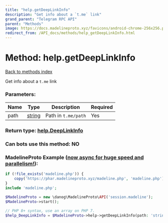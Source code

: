 ```yaml
---
title: "help.getDeepLinkInfo"
description: "Get info about a `t.me` link"
grand_parent: "Telegram RPC API"
parent: "Methods"
image: https://docs.madelineproto.xyz/favicons/android-chrome-256x256.png
redirect_from: /API_docs/methods/help_getDeepLinkInfo.html
---
```

# Method: help.getDeepLinkInfo
[Back to methods index](index.html)



Get info about a `t.me` link

### Parameters:

| Name     |    Type       | Description | Required |
|----------|---------------|-------------|----------|
|path|[string](/API_docs/types/string.html) | Path in `t.me/path` | Yes|


### Return type: [help.DeepLinkInfo](/API_docs/types/help.DeepLinkInfo.html)

### Can bots use this method: **NO**


### MadelineProto Example ([now async for huge speed and parallelism!](https://docs.madelineproto.xyz/docs/ASYNC.html)):


```php
if (!file_exists('madeline.php')) {
    copy('https://phar.madelineproto.xyz/madeline.php', 'madeline.php');
}
include 'madeline.php';

$MadelineProto = new \danog\MadelineProto\API('session.madeline');
$MadelineProto->start();

// PHP 8+ syntax, use an array on PHP 7.
$help_DeepLinkInfo = $MadelineProto->help->getDeepLinkInfo(path: 'string', );
```

